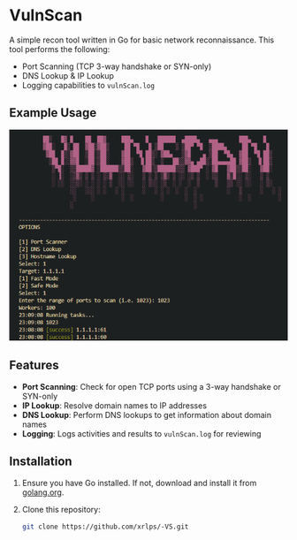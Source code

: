# VulnScan

A simple recon tool written in Go for basic network reconnaissance. This tool performs the following:

- Port Scanning (TCP 3-way handshake or SYN-only)
- DNS Lookup & IP Lookup
- Logging capabilities to `vulnScan.log`

## Example Usage
![a](./img/1.png)

## Features
- **Port Scanning**: Check for open TCP ports using a 3-way handshake or SYN-only
- **IP Lookup**: Resolve domain names to IP addresses
- **DNS Lookup**: Perform DNS lookups to get information about domain names
- **Logging**: Logs activities and results to `vulnScan.log` for reviewing

## Installation

1. Ensure you have Go installed. If not, download and install it from [golang.org](https://golang.org).

2. Clone this repository:
   ```sh
   git clone https://github.com/xrlps/-VS.git